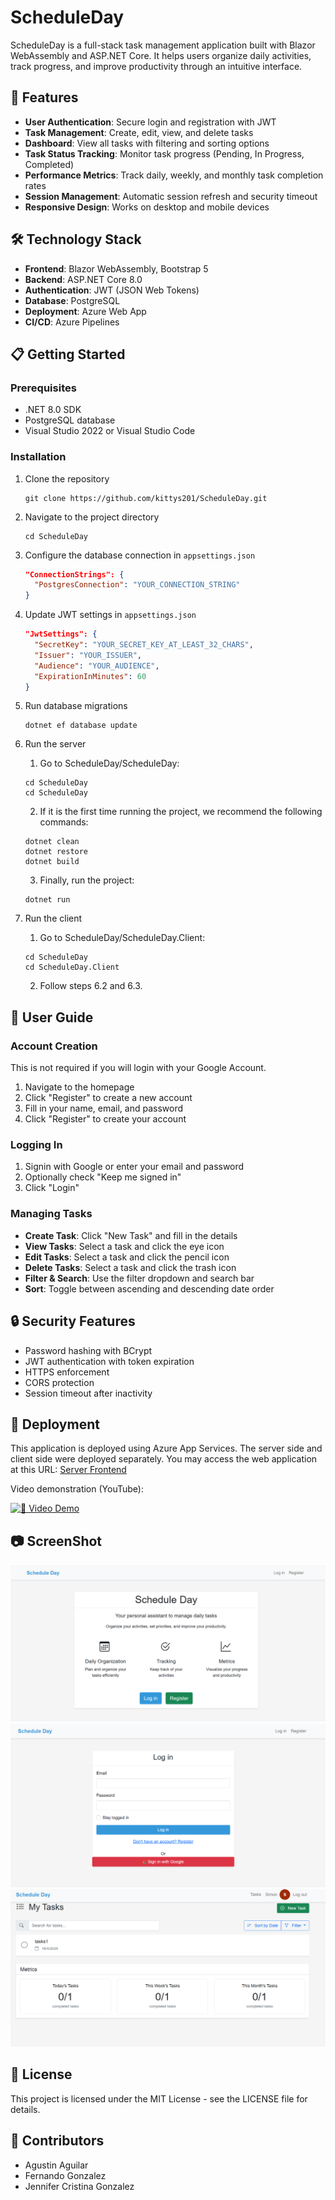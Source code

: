 # ScheduleDay

ScheduleDay is a full-stack task management application built with Blazor WebAssembly and ASP.NET Core. It helps users organize daily activities, track progress, and improve productivity through an intuitive interface.

## 🚀 Features

- **User Authentication**: Secure login and registration with JWT
- **Task Management**: Create, edit, view, and delete tasks
- **Dashboard**: View all tasks with filtering and sorting options
- **Task Status Tracking**: Monitor task progress (Pending, In Progress, Completed)
- **Performance Metrics**: Track daily, weekly, and monthly task completion rates
- **Session Management**: Automatic session refresh and security timeout
- **Responsive Design**: Works on desktop and mobile devices

## 🛠️ Technology Stack

- **Frontend**: Blazor WebAssembly, Bootstrap 5
- **Backend**: ASP.NET Core 8.0
- **Authentication**: JWT (JSON Web Tokens)
- **Database**: PostgreSQL
- **Deployment**: Azure Web App
- **CI/CD**: Azure Pipelines

## 📋 Getting Started

### Prerequisites

- .NET 8.0 SDK
- PostgreSQL database
- Visual Studio 2022 or Visual Studio Code

### Installation

1. Clone the repository

   ```
   git clone https://github.com/kittys201/ScheduleDay.git
   ```

2. Navigate to the project directory

   ```
   cd ScheduleDay
   ```

3. Configure the database connection in `appsettings.json`

   ```json
   "ConnectionStrings": {
     "PostgresConnection": "YOUR_CONNECTION_STRING"
   }
   ```

4. Update JWT settings in `appsettings.json`

   ```json
   "JwtSettings": {
     "SecretKey": "YOUR_SECRET_KEY_AT_LEAST_32_CHARS",
     "Issuer": "YOUR_ISSUER",
     "Audience": "YOUR_AUDIENCE",
     "ExpirationInMinutes": 60
   }
   ```

5. Run database migrations

   ```
   dotnet ef database update
   ```

6. Run the server

   1. Go to ScheduleDay/ScheduleDay:

   ```
   cd ScheduleDay
   cd ScheduleDay
   ```

   2. If it is the first time running the project, we recommend the following commands:

   ```
   dotnet clean
   dotnet restore
   dotnet build
   ```

   3. Finally, run the project:

   ```
   dotnet run
   ```

7. Run the client
   1. Go to ScheduleDay/ScheduleDay.Client:
   ```
   cd ScheduleDay
   cd ScheduleDay.Client
   ```
   2. Follow steps 6.2 and 6.3.

## 📱 User Guide

### Account Creation

This is not required if you will login with your Google Account.

1. Navigate to the homepage
2. Click "Register" to create a new account
3. Fill in your name, email, and password
4. Click "Register" to create your account

### Logging In

1. Signin with Google or enter your email and password
2. Optionally check "Keep me signed in"
3. Click "Login"

### Managing Tasks

- **Create Task**: Click "New Task" and fill in the details
- **View Tasks**: Select a task and click the eye icon
- **Edit Tasks**: Select a task and click the pencil icon
- **Delete Tasks**: Select a task and click the trash icon
- **Filter & Search**: Use the filter dropdown and search bar
- **Sort**: Toggle between ascending and descending date order

## 🔒 Security Features

- Password hashing with BCrypt
- JWT authentication with token expiration
- HTTPS enforcement
- CORS protection
- Session timeout after inactivity

## 🚢 Deployment

This application is deployed using Azure App Services. The server side and client side were deployed separately. You may access the web application at this URL: [Server Frontend](https://scheduledayapp-client-a7cqf2g2hncmeggs.canadacentral-01.azurewebsites.net/)

Video demonstration (YouTube):
<br>

[![🎥 Video Demo](https://img.youtube.com/vi/Qo2TztrTxsY/0.jpg)](https://www.youtube.com/watch?v=Qo2TztrTxsY)

## 📷  ScreenShot
<img src="https://github.com/kittys201/ScheduleDay/blob/main/Screenshots/Captura1.png?raw=true" alt="im" >
<img src="https://github.com/kittys201/ScheduleDay/blob/main/Screenshots/Captura2.png?raw=true" alt="im" >
<img src="https://github.com/kittys201/ScheduleDay/blob/main/Screenshots/Captura3.png?raw=true" alt="im" >

## 📝 License

This project is licensed under the MIT License - see the LICENSE file for details.

## 👥 Contributors

- Agustin Aguilar
- Fernando Gonzalez
- Jennifer Cristina Gonzalez
